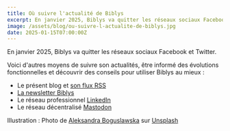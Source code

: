 ```yaml
---
title: Où suivre l'actualité de Biblys
excerpt: En janvier 2025, Biblys va quitter les réseaux sociaux Facebook et Twitter.
image: /assets/blog/ou-suivre-l-actualite-de-biblys.jpg
date: 2025-01-15T07:00:00Z
---
```


En janvier 2025, Biblys va quitter les réseaux sociaux Facebook et Twitter.

Voici d'autres moyens de suivre son actualités, être informé des évolutions fonctionnelles et découvrir des conseils
pour utiliser Biblys au mieux :

- Le présent blog et [son flux RSS](/rss.xml)
- [La newsletter Biblys](https://mailing.biblys.net/subscription/form)
- Le réseau professionnel [LinkedIn](https://www.linkedin.com/company/biblys)
- Le réseau décentralisé [Mastodon](https://mastodon.social/@biblys)


Illustration : Photo de <a href="https://unsplash.com/fr/@aleksandraboguslawska?utm_content=creditCopyText&utm_medium=referral&utm_source=unsplash">Aleksandra Boguslawska</a> sur <a href="https://unsplash.com/fr/photos/quai-en-bois-brun-dans-un-plan-deau-fornt-MS7KD9Ti7FQ?utm_content=creditCopyText&utm_medium=referral&utm_source=unsplash">Unsplash</a>
      
